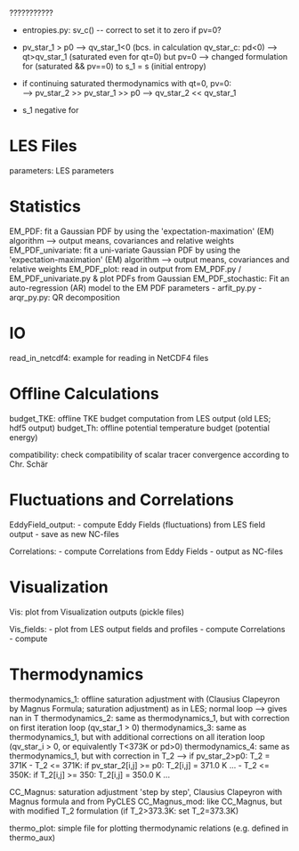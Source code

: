 ???????????
- entropies.py: sv_c() -- correct to set it to zero if pv=0?

- pv_star_1 > p0 --> qv_star_1<0 (bcs. in calculation qv_star_c: pd<0) --> qt>qv_star_1 (saturated even for qt=0) but pv=0 
    --> changed formulation for (saturated && pv==0) to s_1 = s (initial entropy)
- if continuing saturated thermodynamics with qt=0, pv=0:  
    --> pv_star_2 >> pv_star_1 >> p0 --> qv_star_2 << qv_star_1


- s_1 negative for 





# LES Files

parameters: LES parameters



# Statistics
EM_PDF: fit a Gaussian PDF by using the 'expectation-maximation' (EM) algorithm
        --> output means, covariances and relative weights
EM_PDF_univariate: fit a uni-variate Gaussian PDF by using the 'expectation-maximation' (EM) algorithm
        --> output means, covariances and relative weights
EM_PDF_plot: read in output from EM_PDF.py / EM_PDF_univariate.py & plot PDFs from Gaussian
EM_PDF_stochastic: Fit an auto-regression (AR) model to the EM PDF parameters
    - arfit_py.py
    - arqr_py.py: QR decomposition


# IO
read_in_netcdf4: example for reading in NetCDF4 files




# Offline Calculations
budget_TKE: offline TKE budget computation from LES output (old LES; hdf5 output)
budget_Th: offline potential temperature budget (potential energy)

compatibility: check compatibility of scalar tracer convergence according to Chr. Schär





# Fluctuations and Correlations
EddyField_output: 
    - compute Eddy Fields (fluctuations) from LES field output
    - save as new NC-files

Correlations: 
    - compute Correlations from Eddy Fields
    - output as NC-files 



# Visualization
Vis: plot from Visualization outputs (pickle files)

Vis_fields: 
    - plot from LES output fields and profiles
    - compute Correlations
    - compute 



# Thermodynamics
thermodynamics_1: offline saturation adjustment with (Clausius Clapeyron by Magnus Formula; saturation adjustment) as in LES;
                    normal loop --> gives nan in T
thermodynamics_2: same as thermodynamics_1, but with correction on first iteration loop (qv_star_1 > 0)
thermodynamics_3: same as thermodynamics_1, but with additional corrections on all iteration loop (qv_star_i > 0, or equivalently T<373K or pd>0)
thermodynamics_4: same as thermodynamics_1, but with correction in T_2 --> if pv_star_2>p0: T_2 = 371K
    - T_2 <= 371K:
            if pv_star_2[i,j] >= p0:
                T_2[i,j] = 371.0 K
                ...
    - T_2 <= 350K:
            if T_2[i,j] >= 350:
                T_2[i,j] = 350.0 K
                ...

CC_Magnus: saturation adjustment 'step by step', Clausius Clapeyron with Magnus formula and from PyCLES
CC_Magnus_mod: like CC_Magnus, but with modified T_2 formulation (if T_2>373.3K: set T_2=373.3K)

thermo_plot: simple file for plotting thermodynamic relations (e.g. defined in thermo_aux)




